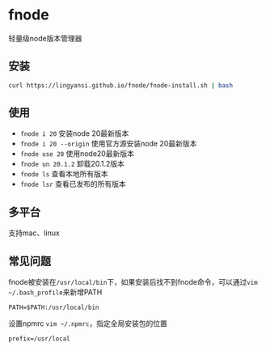 # fnode
轻量级node版本管理器

## 安装
```bash
curl https://lingyansi.github.io/fnode/fnode-install.sh | bash
```

## 使用
- `fnode i 20`         安装node 20最新版本
- `fnode i 20 --origin`  使用官方源安装node 20最新版本
- `fnode use 20`       使用node20最新版本
- `fnode un 20.1.2`    卸载20.1.2版本
- `fnode ls`          查看本地所有版本
- `fnode lsr`         查看已发布的所有版本

## 多平台
支持mac、linux

## 常见问题

fnode被安装在`/usr/local/bin`下，如果安装后找不到fnode命令，可以通过`vim ~/.bash_profile`来新增PATH
```
PATH=$PATH:/usr/local/bin
```

设置npmrc `vim ~/.npmrc`，指定全局安装包的位置
```npmrc
prefix=/usr/local
```
